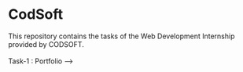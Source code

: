 # CodSoft
This repository contains the tasks of the Web Development Internship provided by CODSOFT.
<br><br>
Task-1 : Portfolio --> 
